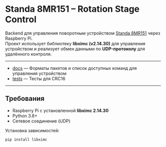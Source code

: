 # Standa 8MR151 – Rotation Stage Control

Backend для управления поворотным устройством [Standa 8MR151](https://www.standa.lt/products/catalog/motorised_positioners?item=9&prod=motorized_rotation_stages) через Raspberry Pi.  
Проект использует библиотеку **libximc (v2.14.30)** для управления устройством и реализует обмен данными по **UDP-протоколу** для удалённого контроля.

---
 
- [docs](docs/) — Форматы пакетов и список доступных команд для управления устройством  
- [tests](tests/) — Тесты для CRC16

---

## Требования

- Raspberry Pi с установленной **libximc 2.14.30**  
- Python 3.8+  
- Сетевое соединение (UDP)  

Установка зависимостей:
```bash
pip install libximc
